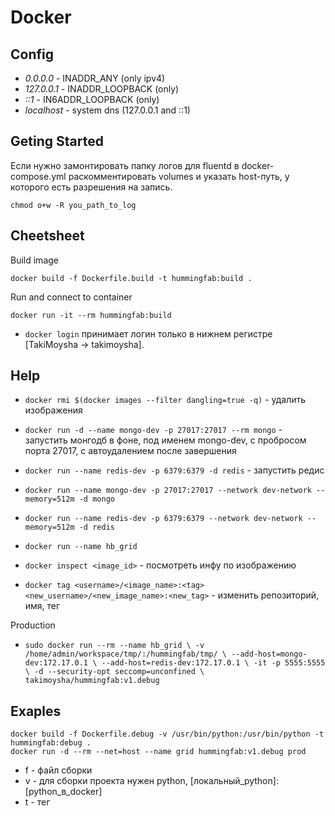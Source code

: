 # Docker

## Config
* *0.0.0.0* - INADDR_ANY (only ipv4)
* *127.0.0.1* - INADDR_LOOPBACK (only)
* *::1* - IN6ADDR_LOOPBACK (only)
* *localhost* - system dns (127.0.0.1 and ::1)

## Geting Started
Если нужно замонтировать папку логов для fluentd в docker-compose.yml раскомментировать volumes и указать host-путь, у которого есть разрешения на запись.
```
chmod o+w -R you_path_to_log
```

## Cheetsheet

Build image
```
docker build -f Dockerfile.build -t hummingfab:build .
```

Run and connect to container
```
docker run -it --rm hummingfab:build
```

* `docker login` принимает логин только в нижнем регистре [TakiMoysha -> takimoysha].

## Help

- `docker rmi $(docker images --filter dangling=true -q)` - удалить <none> изображения
- `docker run -d --name mongo-dev -p 27017:27017 --rm mongo` - запустить монгодб в фоне, под именем mongo-dev, с пробросом порта 27017, с автоудалением после завершения
- `docker run --name redis-dev -p 6379:6379 -d redis` - запустить редиc

- `docker run --name mongo-dev -p 27017:27017 --network dev-network --memory=512m -d mongo`
- `docker run --name redis-dev -p 6379:6379 --network dev-network --memory=512m -d redis`
- `docker run --name hb_grid`

- `docker inspect <image_id>` - посмотреть инфу по изображению
- `docker tag <username>/<image_name>:<tag> <new_username>/<new_image_name>:<new_tag>` - изменить репозиторий, имя, тег

Production
- `sudo docker run --rm --name hb_grid \
    -v /home/admin/workspace/tmp/:/hummingfab/tmp/ \
    --add-host=mongo-dev:172.17.0.1 \
    --add-host=redis-dev:172.17.0.1 \
    -it -p 5555:5555 \
    -d --security-opt seccomp=unconfined \
    takimoysha/hummingfab:v1.debug
    `

## Exaples

```
docker build -f Dockerfile.debug -v /usr/bin/python:/usr/bin/python -t hummingfab:debug .
docker run -d --rm --net=host --name grid hummingfab:v1.debug prod
```

- f - файл сборки
- v - для сборки проекта нужен python, [локальный_python]:[python_в_docker]
- t - тег
